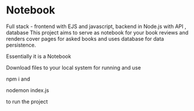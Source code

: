 # Notebook
Full stack - frontend with EJS and javascript, backend in Node.js with API , database 
This project aims to serve as notebook for your book reviews and
 renders cover pages for asked books and uses database for data persistence.

 Essentially it is a Notebook 

Download files to your local system for running
and use

npm i 
and 

nodemon index.js 

to run the project

